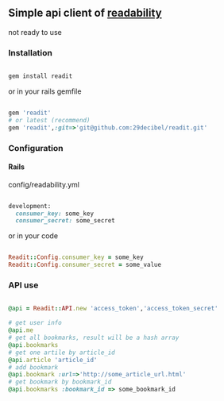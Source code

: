 ## Simple api client of [readability](http://www.readability.com)
not ready to use

### Installation
```ruby

gem install readit
```
or in your rails gemfile

``` ruby

gem 'readit'
# or latest (recommend)
gem 'readit',:git=>'git@github.com:29decibel/readit.git'
```

### Configuration
#### Rails
config/readability.yml

``` ruby

development:
  consumer_key: some_key
  consumer_secret: some_secret
```

or in your code

``` ruby

Readit::Config.consumer_key = some_key
Readit::Config.consumer_secret = some_value
```

### API use
``` ruby 

@api = Readit::API.new 'access_token','access_token_secret'

# get user info
@api.me
# get all bookmarks, result will be a hash array
@api.bookmarks
# get one artile by article_id
@api.article 'article_id'
# add bookmark
@api.bookmark :url=>'http://some_article_url.html'
# get bookmark by bookmark_id
@api.bookmarks :bookmark_id => some_bookmark_id
```


